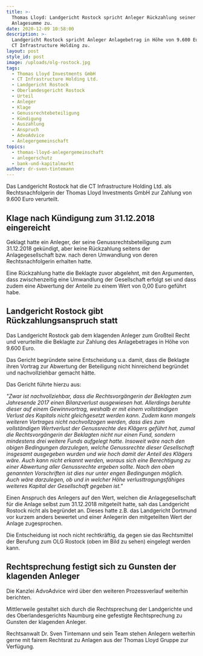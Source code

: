 ```yaml
---
title: >-
  Thomas Lloyd: Landgericht Rostock spricht Anleger Rückzahlung seiner
  Anlagesumme zu.
date: 2020-12-09 10:58:00
description: >-
  Landgericht Rostock spricht Anleger Anlagebetrag in Höhe von 9.600 Euro gegen
  CT Infrastructure Holding zu.
layout: post
style_id: post
image: /uploads/olg-rostock.jpg
tags:
  - Thomas Lloyd Investments GmbH
  - CT Infrastructure Holding Ltd.
  - Landgericht Rostock
  - Oberlandesgericht Rostock
  - Urteil
  - Anleger
  - Klage
  - Genussrechtebeteiligung
  - Kündigung
  - Auszahlung
  - Anspruch
  - AdvoAdvice
  - Anlegergemeinschaft
topics:
  - thomas-lloyd-anlegergemeinschaft
  - anlegerschutz
  - bank-und-kapitalmarkt
author: dr-sven-tintemann
---
```


Das Landgericht Rostock hat die CT Infrastructure Holding Ltd. als Rechtsnachfolgerin der Thomas Lloyd Investments GmbH zur Zahlung von 9.600 Euro verurteilt.&nbsp;

## Klage nach Kündigung zum 31.12.2018 eingereicht

Geklagt hatte ein Anleger, der seine Genussrechtsbeteiligung zum 31.12.2018 gekündigt, aber keine Rückzahlung seitens der Anlagegesellschaft bzw. nach deren Umwandlung von deren Rechtsnachfolgerin erhalten hatte.&nbsp;

Eine Rückzahlung hatte die Beklagte zuvor abgelehnt, mit den Argumenten, dass zwischenzeitig eine Umwandlung der Gesellschaft erfolgt sei und dass zudem eine Abwertung der Anteile zu einem Wert von 0,00 Euro geführt habe.&nbsp;

## Landgericht Rostock gibt Rückzahlungsanspruch statt

Das Landgericht Rostock gab dem klagenden Anleger zum Gro&szlig;teil Recht und verurteilte die Beklagte zur Zahlung des Anlagebetrages in Höhe von 9.600 Euro.

Das Gericht begründete seine Entscheidung u.a. damit, dass die Beklagte ihren Vortrag zur Abwertung der Beteiligung nicht hinreichend begründet und nachvollziehbar gemacht hätte.&nbsp;

Das Gericht führte hierzu aus:&nbsp;

*"Zwar ist nachvollziehbar, dass die Rechtsvorgängerin der Beklagten zum Jahresende 2017 einen Bilanzverlust ausgewiesen hat. Allerdings beruhte dieser auf einem Gewinnvortrag, weshalb er mit einem vollständigen Verlust des Kapitals nicht gleichgesetzt werden kann. Zudem kann mangels weiteren Vortrages nicht nachvollzogen werden, dass dies zum vollständigen Wertverlust der Genussrechte des Klägers geführt hat, zumal die Rechtsvorgängerin der Beklagten nicht nur einen Fund, sondern mindestens drei weitere Funds aufgelegt hatte. Insoweit wäre nach den obigen Bedingungen darzulegen, welche Genussrechte dieser Gesellschaft insgesamt ausgegeben wurden und wie hoch damit der Anteil des Klägers wäre. Auch kann nicht erkannt werden, woraus sich eine Berechtigung zu einer Abwertung aller Genussrechte ergeben sollte. Nach den oben genannten Vorschriften ist dies nur unter engen Bedingungen möglich. Auch wäre darzulegen, ob und in welcher Höhe verlusttragungsfähiges weiteres Kapital der Gesellschaft gegeben ist."*

Einen Anspruch des Anlegers auf den Wert, welchen die Anlagegesellschaft für die Anlage selbst zum 31.12.2018 mitgeteilt hatte, sah das Landgericht Rostock nicht als begründet an. Dieses hatte z.B. das Landgericht Dortmund vor kurzem anders bewertet und einer Anlegerin den mitgeteilten Wert der Anlage zugesprochen.&nbsp;

Die Entscheidung ist noch nicht rechtkräftig, da gegen sie das Rechtsmittel der Berufung zum OLG Rostock (oben im Bild zu sehen) eingelegt werden kann.&nbsp;

## Rechtsprechung festigt sich zu Gunsten der klagenden Anleger

Die Kanzlei AdvoAdvice wird über den weiteren Prozessverlauf weiterhin berichten.&nbsp;

Mittlerweile gestaltet sich durch die Rechtsprechung der Landgerichte und des Oberlandesgerichts Naumburg eine gefestigte Rechtsprechung zu Gunsten der klagenden Anleger.&nbsp;

Rechtsanwalt Dr. Sven Tintemann und sein Team stehen Anlegern weiterhin gerne mit fairem Rechtsrat zu Anlagen aus der Thomas Lloyd Gruppe zur Verfügung.&nbsp;
